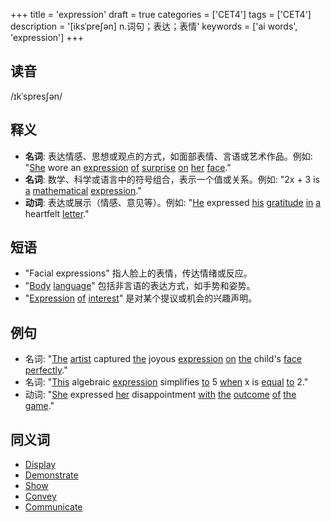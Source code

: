 +++
title = 'expression'
draft = true
categories = ['CET4']
tags = ['CET4']
description = '[iksˈpre∫ən] n.词句；表达；表情'
keywords = ['ai words', 'expression']
+++

## 读音
/ɪkˈspresʃən/

## 释义
- **名词**: 表达情感、思想或观点的方式，如面部表情、言语或艺术作品。例如: "[She](/zh/post/she/) wore an [expression](/zh/post/expression/) [of](/zh/post/of/) [surprise](/zh/post/surprise/) [on](/zh/post/on/) [her](/zh/post/her/) [face](/zh/post/face/)."
- **名词**: 数学、科学或语言中的符号组合，表示一个值或关系。例如: "2x + 3 is [a](/zh/post/a/) [mathematical](/zh/post/mathematical/) [expression](/zh/post/expression/)."
- **动词**: 表达或展示（情感、意见等）。例如: "[He](/zh/post/he/) expressed [his](/zh/post/his/) [gratitude](/zh/post/gratitude/) [in](/zh/post/in/) [a](/zh/post/a/) heartfelt [letter](/zh/post/letter/)."

## 短语
- "Facial expressions" 指人脸上的表情，传达情绪或反应。
- "[Body](/zh/post/body/) [language](/zh/post/language/)" 包括非言语的表达方式，如手势和姿势。
- "[Expression](/zh/post/expression/) [of](/zh/post/of/) [interest](/zh/post/interest/)" 是对某个提议或机会的兴趣声明。

## 例句
- 名词: "[The](/zh/post/the/) [artist](/zh/post/artist/) captured [the](/zh/post/the/) joyous [expression](/zh/post/expression/) [on](/zh/post/on/) [the](/zh/post/the/) child's [face](/zh/post/face/) [perfectly](/zh/post/perfectly/)."
- 名词: "[This](/zh/post/this/) algebraic [expression](/zh/post/expression/) simplifies [to](/zh/post/to/) 5 [when](/zh/post/when/) x is [equal](/zh/post/equal/) [to](/zh/post/to/) 2."
- 动词: "[She](/zh/post/she/) expressed [her](/zh/post/her/) disappointment [with](/zh/post/with/) [the](/zh/post/the/) [outcome](/zh/post/outcome/) [of](/zh/post/of/) [the](/zh/post/the/) [game](/zh/post/game/)."

## 同义词
- [Display](/zh/post/display/)
- [Demonstrate](/zh/post/demonstrate/)
- [Show](/zh/post/show/)
- [Convey](/zh/post/convey/)
- [Communicate](/zh/post/communicate/)
